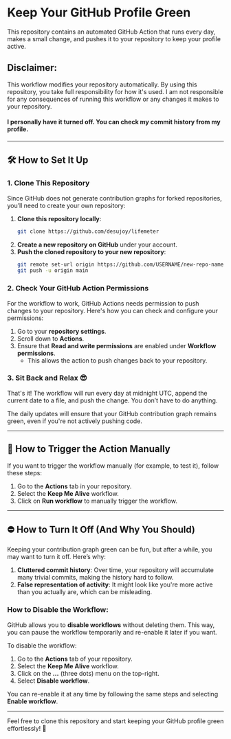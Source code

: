 # Keep Your GitHub Profile Green

This repository contains an automated GitHub Action that runs every day, makes a small change, and pushes it to your repository to keep your profile active.

## Disclaimer:  
This workflow modifies your repository automatically. By using this repository, you take full responsibility for how it's used. I am not responsible for any consequences of running this workflow or any changes it makes to your repository.  
#### I personally have it turned off. You can check my commit history from my profile.

---

## 🛠 How to Set It Up

### 1. Clone This Repository

Since GitHub does not generate contribution graphs for forked repositories, you’ll need to create your own repository:

1. **Clone this repository locally**:
   ```bash
   git clone https://github.com/desujoy/lifemeter
   ```
2. **Create a new repository on GitHub** under your account.
3. **Push the cloned repository to your new repository**:
   ```bash
   git remote set-url origin https://github.com/USERNAME/new-repo-name.git
   git push -u origin main
   ```

### 2. Check Your GitHub Action Permissions

For the workflow to work, GitHub Actions needs permission to push changes to your repository. Here's how you can check and configure your permissions:

1. Go to your **repository settings**.
2. Scroll down to **Actions**.
3. Ensure that **Read and write permissions** are enabled under **Workflow permissions**.  
   - This allows the action to push changes back to your repository.

### 3. Sit Back and Relax 😎

That's it! The workflow will run every day at midnight UTC, append the current date to a file, and push the change. You don’t have to do anything.

The daily updates will ensure that your GitHub contribution graph remains green, even if you're not actively pushing code.

---

## 🔄 How to Trigger the Action Manually

If you want to trigger the workflow manually (for example, to test it), follow these steps:

1. Go to the **Actions** tab in your repository.
2. Select the **Keep Me Alive** workflow.
3. Click on **Run workflow** to manually trigger the workflow.

---

## ⛔️ How to Turn It Off (And Why You Should)

Keeping your contribution graph green can be fun, but after a while, you may want to turn it off. Here’s why:

1. **Cluttered commit history**: Over time, your repository will accumulate many trivial commits, making the history hard to follow.
2. **False representation of activity**: It might look like you're more active than you actually are, which can be misleading.

### How to Disable the Workflow:

GitHub allows you to **disable workflows** without deleting them. This way, you can pause the workflow temporarily and re-enable it later if you want.

To disable the workflow:

1. Go to the **Actions** tab of your repository.
2. Select the **Keep Me Alive** workflow.
3. Click on the **…** (three dots) menu on the top-right.
4. Select **Disable workflow**.

You can re-enable it at any time by following the same steps and selecting **Enable workflow**.

---

Feel free to clone this repository and start keeping your GitHub profile green effortlessly! 🌟
